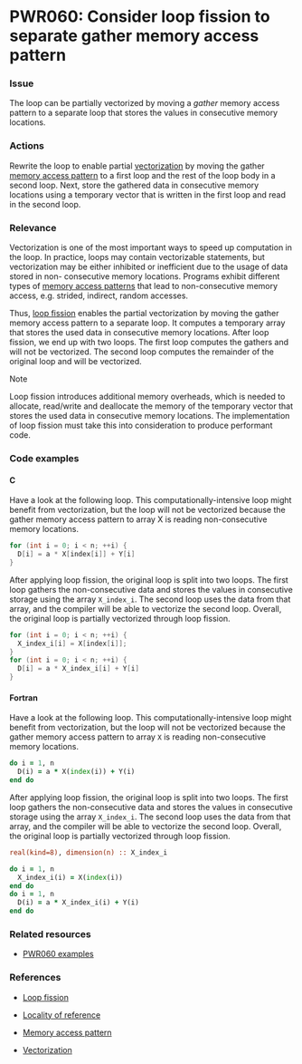 # PWR060: Consider loop fission to separate gather memory access pattern

### Issue

The loop can be partially vectorized by moving a *gather* memory access pattern
to a separate loop that stores the values in consecutive memory locations.

### Actions

Rewrite the loop to enable partial [vectorization](../../Glossary/Vectorization.md)
by moving the gather [memory access pattern](../../Glossary/Memory-access-pattern.md)
to a first loop and the rest of the loop body in a second loop. Next, store the
gathered data in consecutive memory locations using a temporary vector that is
written in the first loop and read in the second loop.

### Relevance

Vectorization is one of the most important ways to speed up computation in the
loop. In practice, loops may contain vectorizable statements, but vectorization
may be either inhibited or inefficient due to the usage of data stored in non-
consecutive memory locations. Programs exhibit different types of
[memory access patterns](../../Glossary/Memory-access-pattern.md) that lead to
non-consecutive memory access, e.g. strided, indirect, random accesses.

Thus, [loop fission](../../Glossary/Loop-fission.md) enables the partial
vectorization by moving the gather memory access pattern to a separate loop. It
computes a temporary array that stores the used data in consecutive memory
locations. After loop fission, we end up with two loops. The first loop computes
the gathers and will not be vectorized. The second loop computes the remainder
of the original loop and will be vectorized.

> [!NOTE]
> Loop fission introduces additional memory overheads, which is needed to
> allocate, read/write and deallocate the memory of the temporary vector that
> stores the used data in consecutive memory locations. The implementation of
> loop fission must take this into consideration to produce performant code.

### Code examples

#### C

Have a look at the following loop. This computationally-intensive loop might
benefit from vectorization, but the loop will not be vectorized because the
gather memory access pattern to array X is reading non-consecutive memory
locations.

```c
for (int i = 0; i < n; ++i) {
  D[i] = a * X[index[i]] + Y[i]
}
```

After applying loop fission, the original loop is split into two loops. The
first loop gathers the non-consecutive data and stores the values in consecutive
storage using the array `X_index_i`. The second loop uses the data from that
array, and the compiler will be able to vectorize the second loop. Overall, the
original loop is partially vectorized through loop fission.

```c
for (int i = 0; i < n; ++i) {
  X_index_i[i] = X[index[i]];
}
for (int i = 0; i < n; ++i) {
  D[i] = a * X_index_i[i] + Y[i]
}
```

#### Fortran

Have a look at the following loop. This computationally-intensive loop might
benefit from vectorization, but the loop will not be vectorized because the
gather memory access pattern to array `X` is reading non-consecutive memory
locations.

```f90
do i = 1, n
  D(i) = a * X(index(i)) + Y(i)
end do
```

After applying loop fission, the original loop is split into two loops. The
first loop gathers the non-consecutive data and stores the values in consecutive
storage using the array `X_index_i`. The second loop uses the data from that
array, and the compiler will be able to vectorize the second loop. Overall, the
original loop is partially vectorized through loop fission.

```f90
real(kind=8), dimension(n) :: X_index_i

do i = 1, n
  X_index_i(i) = X(index(i))
end do
do i = 1, n
  D(i) = a * X_index_i(i) + Y(i)
end do
```

### Related resources

* [PWR060 examples](https://github.com/codee-com/open-catalog/tree/main/Checks/PWR060/)

### References

* [Loop fission](../../Glossary/Loop-fission.md)

* [Locality of reference](../../Glossary/Locality-of-reference.md)

* [Memory access pattern](../../Glossary/Memory-access-pattern.md)

* [Vectorization](../../Glossary/Vectorization.md)
